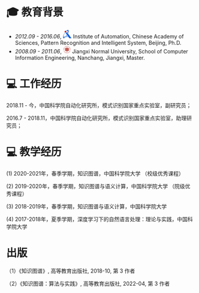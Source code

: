 
# 🎓 教育背景
- *2012.09 - 2016.06*, <a href="https://www.ia.ac.cn/"><img class="svg" src="/images/casia_logo.jpg" width="23pt"></a> Institute of Automation, Chinese Academy of Sciences, Pattern Recognition and Intelligent System, Beijing, Ph.D. 
- *2008.09 - 2011.06*, <a href="https://www.jxnu.edu.cn/"><img class="svg" src="/images/jxnu_logo.png" width="20pt"></a> Jiangxi Normal University, School of Computer Information Engineering, Nanchang, Jiangxi, Master.

# 💻 工作经历

2018.11 - 今，中国科学院自动化研究所，模式识别国家重点实验室，副研究员；

2016.7 - 2018.11，中国科学院自动化研究所，模式识别国家重点实验室，助理研究员；

# 💻 教学经历

(1) 2020-2021年，春季学期，知识图谱，中国科学院大学 （校级优秀课程）

(2) 2019-2020年，春季学期，知识图谱与语义计算，中国科学院大学 （院级优秀课程）

(3) 2018-2019年，春季学期，知识图谱与语义计算，中国科学院大学 

(4) 2017-2018年，夏季学期，深度学习下的自然语言处理：理论与实践，中国科学院大学 

# 出版
（1）《知识图谱》, 高等教育出版社, 2018-10, 第 3 作者

（2）《知识图谱：算法与实践》, 高等教育出版社, 2022-04, 第 3 作者

